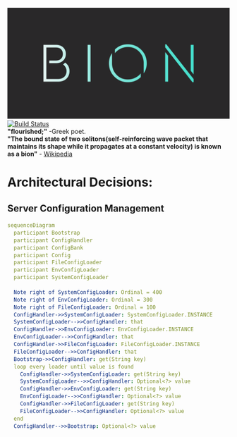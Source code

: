 ![Logo](./docs/Bion-logo.png)
[![Build Status](https://travis-ci.org/HasseNasse/bion.svg?branch=master)](https://travis-ci.org/HasseNasse/bion)  
**"flourished;"** -Greek poet.  
**"The bound state of two solitons(self-reinforcing wave packet that maintains its shape while it propagates at a constant velocity) is known as a bion"** - [Wikipedia](https://en.wikipedia.org/wiki/Soliton#Bions)

# Architectural Decisions:
## Server Configuration Management 
  ```yaml
  sequenceDiagram  
    participant Bootstrap  
    participant ConfigHandler  
    participant ConfigBank  
    participant Config  
    participant FileConfigLoader  
    participant EnvConfigLoader  
    participant SystemConfigLoader

    Note right of SystemConfigLoader: Ordinal = 400
    Note right of EnvConfigLoader: Ordinal = 300
    Note right of FileConfigLoader: Ordinal = 100
    ConfigHandler->>SystemConfigLoader: SystemConfigLoader.INSTANCE
    SystemConfigLoader-->>ConfigHandler: that
    ConfigHandler->>EnvConfigLoader: EnvConfigLoader.INSTANCE
    EnvConfigLoader-->>ConfigHandler: that
    ConfigHandler->>FileConfigLoader: FileConfigLoader.INSTANCE
    FileConfigLoader-->>ConfigHandler: that
    Bootstrap->>ConfigHandler: get(String key)
    loop every loader until value is found
      ConfigHandler->>SystemConfigLoader: get(String key)
      SystemConfigLoader-->>ConfigHandler: Optional<?> value
      ConfigHandler->>EnvConfigLoader: get(String key)
      EnvConfigLoader-->>ConfigHandler: Optional<?> value
      ConfigHandler->>FileConfigLoader: get(String key)
      FileConfigLoader-->>ConfigHandler: Optional<?> value
    end
    ConfigHandler-->>Bootstrap: Optional<?> value
  ```

